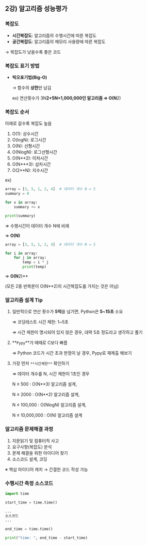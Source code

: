 ## 2강) 알고리즘 성능평가

### 복잡도

- **시간복잡도**: 알고리즘의 수행시간에 따른 복잡도
- **공간복잡도**: 알고리즘의 메모리 사용량에 따른 복잡도

→ 복잡도가 낮을수록 좋은 코드

### 복잡도 표기 방법

- **빅오표기법(Big-O)**

  → 함수의 **상한**만 남김

  ex) 연산횟수가 3N**2+5N+1,000,000인 알고리즘 ⇒ O(N**2)


### 복잡도 순서

아래로 갈수록 복잡도 높음

1. O(1): 상수시간
2. O(logN): 로그시간
3. O(N): 선형시간
4. O(NlogN): 로그선형시간
5. O(N**2): 이차시간
6. O(N***3): 삼차시간
7. O(2**N): 지수시간

ex)

```python
array = [3, 5, 1, 2, 4]  # 데이터 개수 N = 5
summary = 0

for x in array:
	summary += x

print(summary)
```

⇒ 수행시간이 데이터 개수 N에 비례

⇒ **O(N)**

```python
array = [3, 5, 1, 2, 4]  # 데이터 개수 N = 5

for i in array:
	for j in array:
		temp = i * j
		print(temp)
```

⇒ **O(N**2)**

(모든 2중 반복문이 O(N**2)의 시간복잡도를 가지는 것은 아님)

### 알고리즘 설계 Tip

1. 일반적으로 연산 횟수가 **5억**을 넘기면, Python은 **5~15초** 소요

   ⇒ 코딩테스트 시간 제한: 1~5초

   ⇒ 시간 제한이 명시되어 있지 않은 경우, 대략 5초 정도라고 생각하고 풀기

2. **`Pypy`**가 때때로 C보다 빠름

   ⇒ Python 코드가 시간 초과 판정이 날 경우, Pypy로 재제출 해보기

3. 가장 먼저 `**시간제한**` 확인하기

   ⇒ 데이터 개수를 N, 시간 제한이 1초인 경우

   N ≤ 500 : O(N**3) 알고리즘 설계,

   N ≤ 2000 : O(N**2) 알고리즘 설계,

   N ≤ 100,000 : O(NlogN) 알고리즘 설계,

   N ≤ 10,000,000 : O(N) 알고리즘 설계


### 알고리즘 문제해결 과정

1. 지문읽기 및 컴퓨터적 사고
2. 요구사항(복잡도) 분석
3. 문제 해결을 위한 아이디어 찾기
4. 소스코드 설계, 코딩

※ 핵심 아이디어 캐치 → 간결한 코드 작성 가능

### 수행시간 측정 소스코드

```python
import time

start_time = time.time()

...
소스코드
...

end_time = time.time()

print("time: ", end_time - start_time)
```
